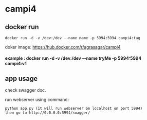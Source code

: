# campi4

## docker run
```
docker run -d -v /dev:/dev --name name -p 5994:5994 campi4:tag     
```
doker image: https://hub.docker.com/r/agrasagar/campi4     
#### example : docker run -d -v /dev:/dev --name tryMe -p 5994:5994 campi4:v1

## app usage
check swagger doc.     

run webserver using command:     
```
python app.py (it will run webserver on localhost on port 5994)     
then go to http://0.0.0.0:5994/swagger/     
```
